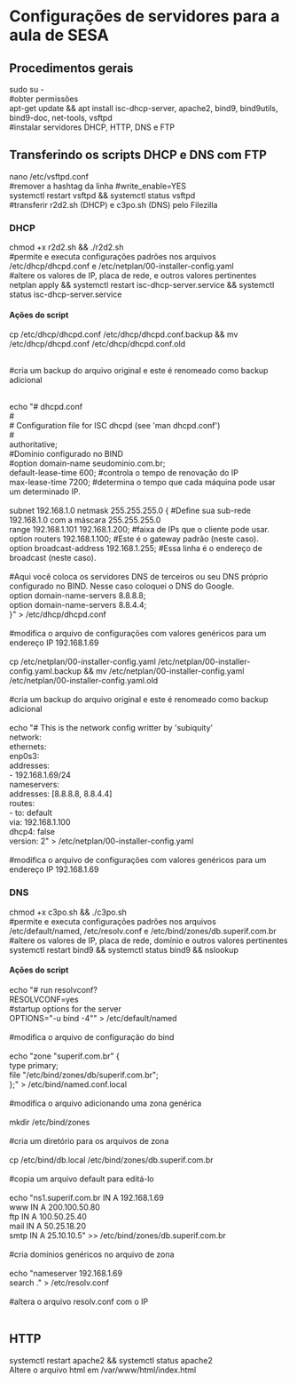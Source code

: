 # Configurações de servidores para a aula de SESA

<h2>Procedimentos gerais</h2>
sudo su -
<br>#obter permissões
<br>apt-get update && apt install isc-dhcp-server, apache2, bind9, bind9utils, bind9-doc, net-tools, vsftpd
<br>#instalar servidores DHCP, HTTP, DNS e FTP
<h2>Transferindo os scripts DHCP e DNS com FTP</h2>
nano /etc/vsftpd.conf
<br>#remover a hashtag da linha #write_enable=YES
<br>systemctl restart vsftpd && systemctl status vsftpd
<br>#transferir r2d2.sh (DHCP) e c3po.sh (DNS) pelo Filezilla
<h3>DHCP</h3>

chmod +x r2d2.sh && ./r2d2.sh
<br>#permite e executa configurações padrões nos arquivos /etc/dhcp/dhcpd.conf e /etc/netplan/00-installer-config.yaml
<br>#altere os valores de IP, placa de rede, e outros valores pertinentes
<br>netplan apply && systemctl restart isc-dhcp-server.service && systemctl status isc-dhcp-server.service
<h4>Ações do script</h4>

cp /etc/dhcp/dhcpd.conf /etc/dhcp/dhcpd.conf.backup && mv /etc/dhcp/dhcpd.conf /etc/dhcp/dhcpd.conf.old

<br>#cria um backup do arquivo original e este é renomeado como backup adicional

<br>echo "# dhcpd.conf
<br>#
<br># Configuration file for ISC dhcpd (see 'man dhcpd.conf')
<br>#
<br>authoritative;
<br>#Domínio configurado no BIND
<br>#option domain-name seudominio.com.br;
<br>default-lease-time 600; #controla o tempo de renovação do IP
<br>max-lease-time 7200; #determina o tempo que cada máquina pode usar um determinado IP.
<br>
<br>subnet 192.168.1.0 netmask 255.255.255.0 { #Define sua sub-rede 192.168.1.0 com a máscara 255.255.255.0
<br>range 192.168.1.101 192.168.1.200; #faixa de IPs que o cliente pode usar.
<br>option routers 192.168.1.100; #Este é o gateway padrão (neste caso).
<br>option broadcast-address 192.168.1.255; #Essa linha é o endereço de broadcast (neste caso).
<br>
<br>#Aqui você coloca os servidores DNS de terceiros ou seu DNS próprio configurado no BIND. Nesse caso coloquei o DNS do Google.
<br>option domain-name-servers 8.8.8.8;
<br>option domain-name-servers 8.8.4.4;
<br>}" > /etc/dhcp/dhcpd.conf
<br>
<br>#modifica o arquivo de configurações com valores genéricos para um endereço IP 192.168.1.69
<br>
<br>cp /etc/netplan/00-installer-config.yaml /etc/netplan/00-installer-config.yaml.backup && mv /etc/netplan/00-installer-config.yaml /etc/netplan/00-installer-config.yaml.old
<br><br>
#cria um backup do arquivo original e este é renomeado como backup adicional
<br>
<br>echo "# This is the network config writter by 'subiquity'
<br>network:
<br>ethernets:
<br>enp0s3:
<br>addresses:
<br>- 192.168.1.69/24
<br>nameservers:
<br>addresses: [8.8.8.8, 8.8.4.4]
<br>routes:
<br>- to: default
<br>via: 192.168.1.100
<br>dhcp4: false
<br>version: 2" > /etc/netplan/00-installer-config.yaml
<br><br>
#modifica o arquivo de configurações com valores genéricos para um endereço IP 192.168.1.69
<h3>DNS</h3>

chmod +x c3po.sh && ./c3po.sh
<br>#permite e executa configurações padrões nos arquivos /etc/default/named, /etc/resolv.conf e /etc/bind/zones/db.superif.com.br
<br>#altere os valores de IP, placa de rede, domínio e outros valores pertinentes
<br>systemctl restart bind9 && systemctl status bind9 && nslookup
<h4>Ações do script</h4>

echo "# run resolvconf?
<br>RESOLVCONF=yes
<br>#startup options for the server
<br>OPTIONS=\"-u bind -4\"" > /etc/default/named
<br><br>
#modifica o arquivo de configuração do bind
<br><br>
echo "zone \"superif.com.br\" {
<br>type primary;
<br>file \"/etc/bind/zones/db/superif.com.br\";
<br>};" > /etc/bind/named.conf.local
<br><br>
#modifica o arquivo adicionando uma zona genérica
<br><br>
mkdir /etc/bind/zones
<br><br>
#cria um diretório para os arquivos de zona
<br><br>
cp /etc/bind/db.local /etc/bind/zones/db.superif.com.br
<br><br>
#copia um arquivo default para editá-lo
<br><br>
echo "ns1.superif.com.br IN A 192.168.1.69
<br>www IN A 200.100.50.80
<br>ftp IN A 100.50.25.40
<br>mail IN A 50.25.18.20
<br>smtp IN A 25.10.10.5" >> /etc/bind/zones/db.superif.com.br
<br><br>
#cria domínios genéricos no arquivo de zona
<br><br>
echo "nameserver 192.168.1.69
<br>search ." > /etc/resolv.conf
<br><br>
#altera o arquivo resolv.conf com o IP
<br><br>
<h2>HTTP</h2>
systemctl restart apache2 && systemctl status apache2
<br>Altere o arquivo html em /var/www/html/index.html
